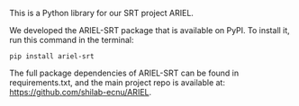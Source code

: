 This is a Python library for our SRT project ARIEL.

We developed the ARIEL-SRT package that is available on PyPI. To install it, run this command in the terminal:

`pip install ariel-srt`

The full package dependencies of ARIEL-SRT can be found in requirements.txt, and the main project repo is available at: https://github.com/shilab-ecnu/ARIEL.
